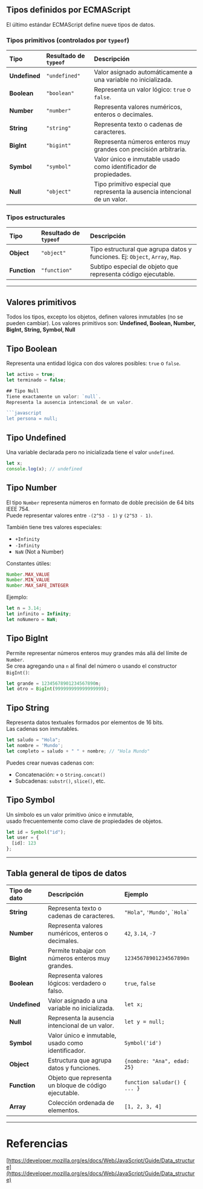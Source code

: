 ## Tipos definidos por ECMAScript

El último estándar ECMAScript define nueve tipos de datos.

### Tipos primitivos (controlados por `typeof`)

| Tipo | Resultado de `typeof` | Descripción |
| :--- | :--- | :--- |
| **Undefined** | `"undefined"` | Valor asignado automáticamente a una variable no inicializada. |
| **Boolean** | `"boolean"` | Representa un valor lógico: `true` o `false`. |
| **Number** | `"number"` | Representa valores numéricos, enteros o decimales. |
| **String** | `"string"` | Representa texto o cadenas de caracteres. |
| **BigInt** | `"bigint"` | Representa números enteros muy grandes con precisión arbitraria. |
| **Symbol** | `"symbol"` | Valor único e inmutable usado como identificador de propiedades. |
| **Null** | `"object"` | Tipo primitivo especial que representa la ausencia intencional de un valor. |

### Tipos estructurales

| Tipo | Resultado de `typeof` | Descripción |
| :--- | :--- | :--- |
| **Object** | `"object"` | Tipo estructural que agrupa datos y funciones. Ej: `Object`, `Array`, `Map`. |
| **Function**| `"function"` | Subtipo especial de objeto que representa código ejecutable. |

---
## Valores primitivos

Todos los tipos, excepto los objetos, definen valores inmutables (no se pueden cambiar). Los valores primitivos son:
**Undefined, Boolean, Number, BigInt, String, Symbol, Null**

## Tipo Boolean

Representa una entidad lógica con dos valores posibles: `true` o `false`.

```javascript
let activo = true;
let terminado = false;

## Tipo Null
Tiene exactamente un valor: `null`.  
Representa la ausencia intencional de un valor.

```javascript
let persona = null;
```

## Tipo Undefined
Una variable declarada pero no inicializada tiene el valor `undefined`.

```javascript
let x;
console.log(x); // undefined
```

## Tipo Number
El tipo `Number` representa números en formato de doble precisión de 64 bits IEEE 754.  
Puede representar valores entre `-(2^53 - 1)` y `(2^53 - 1)`.

También tiene tres valores especiales:
- `+Infinity`
- `-Infinity`
- `NaN` (Not a Number)

Constantes útiles:
```javascript
Number.MAX_VALUE
Number.MIN_VALUE
Number.MAX_SAFE_INTEGER
```

Ejemplo:
```javascript
let n = 3.14;
let infinito = Infinity;
let noNumero = NaN;
```

## Tipo BigInt
Permite representar números enteros muy grandes más allá del límite de `Number`.  
Se crea agregando una `n` al final del número o usando el constructor `BigInt()`:

```javascript
let grande = 12345678901234567890n;
let otro = BigInt(999999999999999999);
```

## Tipo String
Representa datos textuales formados por elementos de 16 bits.  
Las cadenas son inmutables.

```javascript
let saludo = "Hola";
let nombre = 'Mundo';
let completo = saludo + " " + nombre; // "Hola Mundo"
```

Puedes crear nuevas cadenas con:
- Concatenación: `+` o `String.concat()`
- Subcadenas: `substr()`, `slice()`, etc.

## Tipo Symbol
Un símbolo es un valor primitivo único e inmutable,  
usado frecuentemente como clave de propiedades de objetos.

```javascript
let id = Symbol("id");
let user = {
  [id]: 123
};
```

---

## Tabla general de tipos de datos

| Tipo de dato   | Descripción                                         | Ejemplo                              |
| :------------- | :-------------------------------------------------- | :----------------------------------- |
| **String**     | Representa texto o cadenas de caracteres.           | `"Hola"`, `'Mundo'`, `` `Hola` ``   |
| **Number**     | Representa valores numéricos, enteros o decimales.  | `42`, `3.14`, `-7`                  |
| **BigInt**     | Permite trabajar con números enteros muy grandes.   | `12345678901234567890n`             |
| **Boolean**    | Representa valores lógicos: verdadero o falso.      | `true`, `false`                     |
| **Undefined**  | Valor asignado a una variable no inicializada.      | `let x;`                            |
| **Null**       | Representa la ausencia intencional de un valor.     | `let y = null;`                     |
| **Symbol**     | Valor único e inmutable, usado como identificador.  | `Symbol('id')`                      |
| **Object**     | Estructura que agrupa datos y funciones.            | `{nombre: "Ana", edad: 25}`         |
| **Function**   | Objeto que representa un bloque de código ejecutable.| `function saludar() { ... }`        |
| **Array**      | Colección ordenada de elementos.                    | `[1, 2, 3, 4]`                      |

---

# Referencias
[https://developer.mozilla.org/es/docs/Web/JavaScript/Guide/Data_structure](https://developer.mozilla.org/es/docs/Web/JavaScript/Guide/Data_structure)